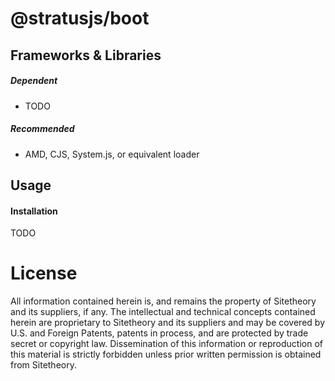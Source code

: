 # @stratusjs/boot


## Frameworks & Libraries

##### Dependent

* TODO

##### Recommended

* AMD, CJS, System.js, or equivalent loader


## Usage

#### Installation

TODO

# License

All information contained herein is, and remains the property of Sitetheory and its suppliers, if any. The intellectual and technical concepts contained herein are proprietary to Sitetheory and its suppliers and may be covered by U.S. and Foreign Patents, patents in process, and are protected by trade secret or copyright law.  Dissemination of this information or reproduction of this material is strictly forbidden unless prior written permission is obtained from Sitetheory.
